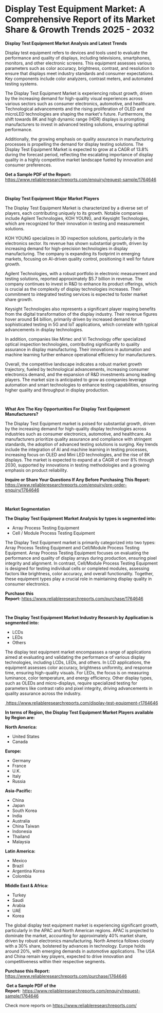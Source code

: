 <p><h1>Display Test Equipment Market: A Comprehensive Report of its Market Share & Growth Trends 2025 - 2032</h1></p><p><strong>Display Test Equipment Market Analysis and Latest Trends</strong></p>
<p><p>Display test equipment refers to devices and tools used to evaluate the performance and quality of displays, including televisions, smartphones, monitors, and other electronic screens. This equipment assesses various parameters such as color accuracy, brightness, contrast, and resolution to ensure that displays meet industry standards and consumer expectations. Key components include color analyzers, contrast meters, and automated testing systems.</p><p>The Display Test Equipment Market is experiencing robust growth, driven by the increasing demand for high-quality visual experiences across various sectors such as consumer electronics, automotive, and healthcare. Technological advancements and the rising proliferation of OLED and microLED technologies are shaping the market's future. Furthermore, the shift towards 8K and high dynamic range (HDR) displays is prompting manufacturers to invest in advanced testing solutions, ensuring optimal performance. </p><p>Additionally, the growing emphasis on quality assurance in manufacturing processes is propelling the demand for display testing solutions. The Display Test Equipment Market is expected to grow at a CAGR of 13.8% during the forecast period, reflecting the escalating importance of display quality in a highly competitive market landscape fueled by innovation and consumer preferences.</p></p>
<p><strong>Get a Sample PDF of the Report:&nbsp;</strong> <a href="https://www.reliableresearchreports.com/enquiry/request-sample/1764646?utm_campaign=2637&utm_medium=2&utm_source=Github&utm_content=ia&utm_term=27022025&utm_id=display-test-equipment">https://www.reliableresearchreports.com/enquiry/request-sample/1764646</a></p>
<p>&nbsp;</p>
<p><strong>Display Test Equipment Major Market Players</strong></p>
<p><p>The Display Test Equipment Market is characterized by a diverse set of players, each contributing uniquely to its growth. Notable companies include Agilent Technologies, KOH YOUNG, and Keysight Technologies, which are recognized for their innovation in testing and measurement solutions.</p><p>KOH YOUNG specializes in 3D inspection solutions, particularly in the electronics sector. Its revenue has shown substantial growth, driven by increasing demand for high-precision technologies in display manufacturing. The company is expanding its footprint in emerging markets, focusing on AI-driven quality control, positioning it well for future growth.</p><p>Agilent Technologies, with a robust portfolio in electronic measurement and testing solutions, reported approximately $5.7 billion in revenue. The company continues to invest in R&D to enhance its product offerings, which is crucial as the complexity of display technologies increases. Their commitment to integrated testing services is expected to foster market share growth.</p><p>Keysight Technologies also represents a significant player reaping benefits from the digital transformation of the display industry. Their revenue figures hover around $4 billion, primarily driven by increased demand for sophisticated testing in 5G and IoT applications, which correlate with typical advancements in display technologies.</p><p>In addition, companies like Mirtec and Vi Technology offer specialized optical inspection technologies, contributing significantly to quality assurance in display manufacturing. Their innovations in automation and machine learning further enhance operational efficiency for manufacturers.</p><p>Overall, the competitive landscape indicates a robust market growth trajectory, fueled by technological advancements, increasing consumer electronics demand, and the expansion of R&D investments among leading players. The market size is anticipated to grow as companies leverage automation and smart technologies to enhance testing capabilities, ensuring higher quality and throughput in display production.</p></p>
<p>&nbsp;</p>
<p><strong>What Are The Key Opportunities For Display Test Equipment Manufacturers?</strong></p>
<p><p>The Display Test Equipment market is poised for substantial growth, driven by the increasing demand for high-quality display technologies across industries such as consumer electronics, automotive, and healthcare. As manufacturers prioritize quality assurance and compliance with stringent standards, the adoption of advanced testing solutions is surging. Key trends include the integration of AI and machine learning in testing processes, increasing focus on OLED and Mini LED technologies, and the rise of 8K displays. The market is expected to expand at a CAGR of over 8% through 2030, supported by innovations in testing methodologies and a growing emphasis on product reliability.</p></p>
<p><strong>Inquire or Share Your Questions If Any Before Purchasing This Report:</strong> <a href="https://www.reliableresearchreports.com/enquiry/pre-order-enquiry/1764646?utm_campaign=2637&utm_medium=2&utm_source=Github&utm_content=ia&utm_term=27022025&utm_id=display-test-equipment">https://www.reliableresearchreports.com/enquiry/pre-order-enquiry/1764646</a></p>
<p>&nbsp;</p>
<p><strong>Market Segmentation</strong></p>
<p><strong>The Display Test Equipment Market Analysis by types is segmented into:</strong></p>
<p><ul><li>Array Process Testing Equipment</li><li>Cell / Module Process Testing Equipment</li></ul></p>
<p><p>The Display Test Equipment market is primarily categorized into two types: Array Process Testing Equipment and Cell/Module Process Testing Equipment. Array Process Testing Equipment focuses on evaluating the performance and quality of display arrays during production, ensuring pixel integrity and alignment. In contrast, Cell/Module Process Testing Equipment is designed for testing individual cells or completed modules, assessing factors like brightness, color accuracy, and overall functionality. Together, these equipment types play a crucial role in maintaining display quality in consumer electronics.</p></p>
<p><strong>Purchase this Report:&nbsp;</strong><a href="https://www.reliableresearchreports.com/purchase/1764646?utm_campaign=2637&utm_medium=2&utm_source=Github&utm_content=ia&utm_term=27022025&utm_id=display-test-equipment">https://www.reliableresearchreports.com/purchase/1764646</a></p>
<p>&nbsp;</p>
<p><strong>The Display Test Equipment Market Industry Research by Application is segmented into:</strong></p>
<p><ul><li>LCDs</li><li>LEDs</li><li>Others</li></ul></p>
<p><p>The display test equipment market encompasses a range of applications aimed at evaluating and validating the performance of various display technologies, including LCDs, LEDs, and others. In LCD applications, the equipment assesses color accuracy, brightness uniformity, and response time, ensuring high-quality visuals. For LEDs, the focus is on measuring luminance, color temperature, and energy efficiency. Other display types, such as OLEDs and micro-displays, require specialized testing for parameters like contrast ratio and pixel integrity, driving advancements in quality assurance across the industry.</p></p>
<p><a href="https://www.reliableresearchreports.com/display-test-equipment-r1764646?utm_campaign=2637&utm_medium=2&utm_source=Github&utm_content=ia&utm_term=27022025&utm_id=display-test-equipment">&nbsp;https://www.reliableresearchreports.com/display-test-equipment-r1764646</a></p>
<p><strong>In terms of Region, the Display Test Equipment Market Players available by Region are:</strong></p>
<p>
    <p> <strong> North America: </strong>
        <ul>
            <li>United States</li>
            <li>Canada</li>
        </ul>
        </p> 
    <p> <strong> Europe: </strong>
        <ul>
            <li>Germany</li>
            <li>France</li>
            <li>U.K.</li>
            <li>Italy</li>
            <li>Russia</li>
        </ul>
        </p> 
    <p> <strong> Asia-Pacific: </strong>
        <ul>
            <li>China</li>
            <li>Japan</li>
            <li>South Korea</li>
            <li>India</li>
            <li>Australia</li>
            <li>China Taiwan</li>
            <li>Indonesia</li>
            <li>Thailand</li>
            <li>Malaysia</li>
        </ul>
        </p> 
    <p> <strong> Latin America: </strong>
        <ul>
            <li>Mexico</li>
            <li>Brazil</li>
            <li>Argentina Korea</li>
            <li>Colombia</li>
        </ul>
        </p> 
    <p> <strong> Middle East & Africa: </strong>
        <ul>
            <li>Turkey</li>
            <li>Saudi</li>
            <li>Arabia</li>
            <li>UAE</li>
            <li>Korea</li>
        </ul>
    </p>
    </p>
<p><p>The global display test equipment market is experiencing significant growth, particularly in the APAC and North American regions. APAC is projected to dominate the market, accounting for approximately 40% market share, driven by robust electronics manufacturing. North America follows closely with a 30% share, bolstered by advances in technology. Europe holds around 20%, with emerging demands in automotive applications. The USA and China remain key players, expected to drive innovation and competitiveness within their respective segments.</p></p>
<p><strong>Purchase this Report: </strong><a href="https://www.reliableresearchreports.com/purchase/1764646?utm_campaign=2637&utm_medium=2&utm_source=Github&utm_content=ia&utm_term=27022025&utm_id=display-test-equipment">https://www.reliableresearchreports.com/purchase/1764646</a></p>
<p>&nbsp;<strong>Get a Sample PDF of the Report:&nbsp;&nbsp;</strong><a href="https://www.reliableresearchreports.com/enquiry/request-sample/1764646?utm_campaign=2637&utm_medium=2&utm_source=Github&utm_content=ia&utm_term=27022025&utm_id=display-test-equipment">https://www.reliableresearchreports.com/enquiry/request-sample/1764646</a></p>
<p><strong></strong></p>
<p>Check more reports on <a href="https://www.reliableresearchreports.com/?utm_campaign=2637&utm_medium=2&utm_source=Github&utm_content=ia&utm_term=27022025&utm_id=display-test-equipment">https://www.reliableresearchreports.com/</a></p>